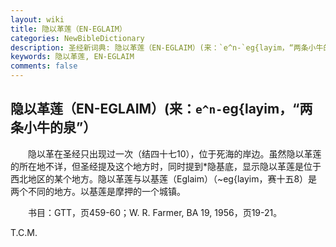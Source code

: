 ```yaml
---
layout: wiki
title: 隐以革莲（EN-EGLAIM）
categories: NewBibleDictionary
description: 圣经新词典: 隐以革莲（EN-EGLAIM）(来：`e^n-`eg{layim，“两条小牛的泉”）
keywords: 隐以革莲, EN-EGLAIM
comments: false
---
```


## 隐以革莲（EN-EGLAIM）(来：`e^n-`eg{layim，“两条小牛的泉”）

　　隐以革在圣经只出现过一次（结四十七10），位于死海的岸边。虽然隐以革莲的所在地不详，但圣经提及这个地方时，同时提到*隐基底，显示隐以革莲是位于西北地区的某个地方。隐以革莲与以基莲（Eglaim）（~eg{layim，赛十五8）是两个不同的地方。以基莲是摩押的一个城镇。

　　书目：GTT，页459-60；W. R. Farmer, BA 19, 1956，页19-21。

T.C.M.








